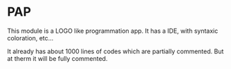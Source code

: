# PAP

This module is a LOGO like programmation app.
It has a IDE, with syntaxic coloration, etc...

It already has about 1000 lines of codes which are 
partially commented. But at therm it will be
fully commented.
